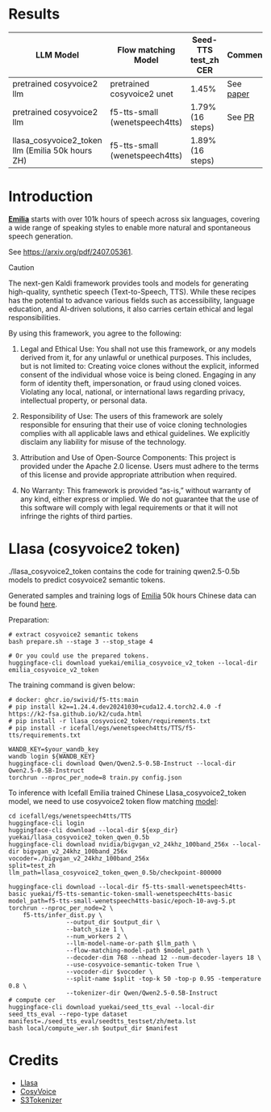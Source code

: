 # Results
|        LLM Model                               | Flow matching Model | Seed-TTS test_zh CER  | Comment                                           |
|---------------------------------------|----------|-----------|--------|
| pretrained cosyvoice2 llm | pretrained cosyvoice2 unet |  1.45%   | See [paper](https://arxiv.org/abs/2412.10117)|
| pretrained cosyvoice2 llm | f5-tts-small (wenetspeech4tts) |  1.79% (16 steps)   | See [PR](https://github.com/k2-fsa/icefall/pull/1880)|
| llasa_cosyvoice2_token llm (Emilia 50k hours ZH) | f5-tts-small (wenetspeech4tts) |  1.89% (16 steps)   | |

# Introduction

[**Emilia**](https://huggingface.co/datasets/amphion/Emilia-Dataset) starts with over 101k
hours of speech across six languages, covering a wide range of speaking styles to enable more natural and spontaneous speech generation.

See https://arxiv.org/pdf/2407.05361.

> [!CAUTION]
> The next-gen Kaldi framework provides tools and models for generating high-quality, synthetic speech (Text-to-Speech, TTS).
> While these recipes has the potential to advance various fields such as accessibility, language education, and AI-driven solutions, it also carries certain ethical and legal responsibilities.
>
> By using this framework, you agree to the following:
> 1.	Legal and Ethical Use: You shall not use this framework, or any models derived from it, for any unlawful or unethical purposes. This includes, but is not limited to: Creating voice clones without the explicit, informed consent of the individual whose voice is being cloned. Engaging in any form of identity theft, impersonation, or fraud using cloned voices. Violating any local, national, or international laws regarding privacy, intellectual property, or personal data.
>
> 2.	Responsibility of Use: The users of this framework are solely responsible for ensuring that their use of voice cloning technologies complies with all applicable laws and ethical guidelines. We explicitly disclaim any liability for misuse of the technology.
>
> 3.	Attribution and Use of Open-Source Components: This project is provided under the Apache 2.0 license. Users must adhere to the terms of this license and provide appropriate attribution when required.
>
> 4.	No Warranty: This framework is provided “as-is,” without warranty of any kind, either express or implied. We do not guarantee that the use of this software will comply with legal requirements or that it will not infringe the rights of third parties.




# Llasa (cosyvoice2 token)

./llasa_cosyvoice2_token contains the code for training qwen2.5-0.5b models to predict cosyvoice2 semantic tokens.

Generated samples and training logs of [Emilia](https://huggingface.co/datasets/amphion/Emilia-Dataset) 50k hours Chinese data can be found [here](https://huggingface.co/yuekai/llasa_cosyvoice2_token_qwen_0.5b/tree/main).

Preparation:

```
# extract cosyvoice2 semantic tokens
bash prepare.sh --stage 3 --stop_stage 4

# Or you could use the prepared tokens.
huggingface-cli download yuekai/emilia_cosyvoice_v2_token --local-dir emilia_cosyvoice_v2_token
```

The training command is given below:

```
# docker: ghcr.io/swivid/f5-tts:main
# pip install k2==1.24.4.dev20241030+cuda12.4.torch2.4.0 -f https://k2-fsa.github.io/k2/cuda.html
# pip install -r llasa_cosyvoice2_token/requirements.txt
# pip install -r icefall/egs/wenetspeech4tts/TTS/f5-tts/requirements.txt

WANDB_KEY=$your_wandb_key
wandb login ${WANDB_KEY}
huggingface-cli download Qwen/Qwen2.5-0.5B-Instruct --local-dir Qwen2.5-0.5B-Instruct
torchrun --nproc_per_node=8 train.py config.json
```

To inference with Icefall Emilia trained Chinese Llasa_cosyvoice2_token model, we need to use cosyvoice2 token flow matching [model](https://github.com/k2-fsa/icefall/pull/1880):
```
cd icefall/egs/wenetspeech4tts/TTS
huggingface-cli login
huggingface-cli download --local-dir ${exp_dir} yuekai/llasa_cosyvoice2_token_qwen_0.5b
huggingface-cli download nvidia/bigvgan_v2_24khz_100band_256x --local-dir bigvgan_v2_24khz_100band_256x
vocoder=./bigvgan_v2_24khz_100band_256x
split=test_zh
llm_path=llasa_cosyvoice2_token_qwen_0.5b/checkpoint-800000

huggingface-cli download --local-dir f5-tts-small-wenetspeech4tts-basic yuekai/f5-tts-semantic-token-small-wenetspeech4tts-basic
model_path=f5-tts-small-wenetspeech4tts-basic/epoch-10-avg-5.pt
torchrun --nproc_per_node=2 \
    f5-tts/infer_dist.py \
                --output_dir $output_dir \
                --batch_size 1 \
                --num_workers 2 \
                --llm-model-name-or-path $llm_path \
                --flow-matching-model-path $model_path \
                --decoder-dim 768 --nhead 12 --num-decoder-layers 18 \
                --use-cosyvoice-semantic-token True \
                --vocoder-dir $vocoder \
                --split-name $split -top-k 50 -top-p 0.95 -temperature 0.8 \
                --tokenizer-dir Qwen/Qwen2.5-0.5B-Instruct
# compute cer
huggingface-cli download yuekai/seed_tts_eval --local-dir seed_tts_eval --repo-type dataset
manifest=./seed_tts_eval/seedtts_testset/zh/meta.lst
bash local/compute_wer.sh $output_dir $manifest
```

# Credits
- [Llasa](https://arxiv.org/abs/2502.04128)
- [CosyVoice](https://github.com/FunAudioLLM/CosyVoice)
- [S3Tokenizer](https://github.com/xingchensong/S3Tokenizer/tree/main)
